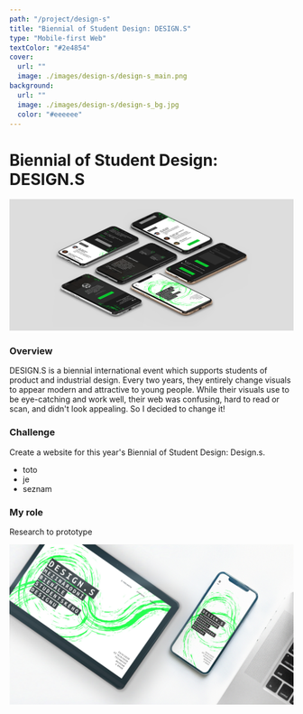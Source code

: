 ```yaml
---
path: "/project/design-s"
title: "Biennial of Student Design: DESIGN.S"
type: "Mobile-first Web"
textColor: "#2e4854"
cover:
  url: ""
  image: ./images/design-s/design-s_main.png
background:
  url: ""
  image: ./images/design-s/design-s_bg.jpg
  color: "#eeeeee"
---
```


# Biennial of Student Design: DESIGN.S

<full-width color="#dddddd">

  ![Screenshoty](./images/design-s/design-s_isometric.jpg)

</full-width>

### Overview

DESIGN.S is a biennial international event which supports students of product and industrial design. Every two years, they entirely change visuals to appear modern and attractive to young people. While their visuals use to be eye-catching and work well, their web was confusing, hard to read or scan, and didn't look appealing. So I decided to change it!

### Challenge
Create a website for this year's Biennial of Student Design: Design.s.
* toto
* je
* seznam

### My role
Research to prototype

![Screenshoty](./images/design-s/design-s_mockup.jpg)

